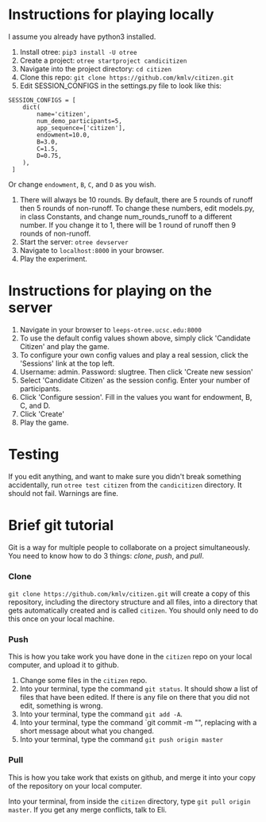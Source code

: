 # Instructions for playing locally
I assume you already have python3 installed.
1. Install otree: `pip3 install -U otree`
1. Create a project: `otree startproject candicitizen`
1. Navigate into the project directory: `cd citizen`
1. Clone this repo: `git clone https://github.com/kmlv/citizen.git`
1. Edit SESSION_CONFIGS in the settings.py file to look like this:
```
SESSION_CONFIGS = [
    dict(
        name='citizen',
        num_demo_participants=5,
        app_sequence=['citizen'],
        endowment=10.0,
        B=3.0,
        C=1.5,
        D=0.75,
    ),
 ]
 ```
Or change `endowment`, `B`, `C`, and `D` as you wish.

1. There will always be 10 rounds. By default,
there are 5 rounds of runoff then 5 rounds of non-runoff.
To change these numbers, edit models.py, in class Constants,
and change num_rounds_runoff to a different number. If you change it
to 1, there will be 1 round of runoff then 9 rounds of non-runoff.
 1. Start the server: `otree devserver`
 1. Navigate to `localhost:8000` in your browser.
 1. Play the experiment.

# Instructions for playing on the server
1. Navigate in your browser to `leeps-otree.ucsc.edu:8000`
1. To use the default config values shown above, simply click 'Candidate Citizen'
and play the game.
1. To configure your own config values and play a real session, click the
'Sessions' link at the top left.
1. Username: admin. Password: slugtree. Then click 'Create new session'
1. Select 'Candidate Citizen' as the session config. Enter your number of
participants.
1. Click 'Configure session'. Fill in the values you want for endowment, B,
C, and D.
1. Click 'Create'
1. Play the game.

# Testing
If you edit anything, and want to make sure you didn't break something
accidentally, run `otree test citizen` from the `candicitizen` directory.
It should not fail. Warnings are fine.

# Brief git tutorial
Git is a way for multiple people to collaborate on a project simultaneously.
You need to know how to do 3 things: *clone*, *push*, and *pull*.

### Clone
`git clone https://github.com/kmlv/citizen.git` will create a copy of this
repository, including the directory structure and all files, into a directory
that gets automatically created and is called `citizen`. You should only need
to do this once on your local machine.

### Push
This is how you take work you have done in the `citizen` repo on your local
computer, and upload it to github.
1. Change some files in the `citizen` repo.
2. Into your terminal, type the command `git status`. It should show a list
of files that have been edited. If there is any file on there that you did
not edit, something is wrong.
1. Into your terminal, type the command `git add -A`.
1. Into your terminal, type the command `git commit -m "<message>", replacing
<message> with a short message about what you changed.
1. Into your terminal, type the command `git push origin master`

### Pull
This is how you take work that exists on github, and merge it into your copy
of the repository on your local computer.

Into your terminal, from inside the `citizen` directory,
type `git pull origin master`. If you get any merge conflicts, talk to Eli.

